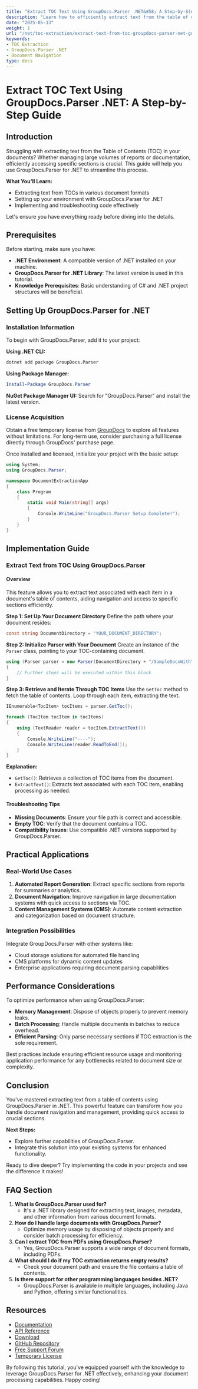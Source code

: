 ```yaml
---
title: "Extract TOC Text Using GroupDocs.Parser .NET&#58; A Step-by-Step Guide"
description: "Learn how to efficiently extract text from the table of contents in documents using GroupDocs.Parser for .NET. This guide covers setup, implementation, and optimization tips."
date: "2025-05-13"
weight: 1
url: "/net/toc-extraction/extract-text-from-toc-groupdocs-parser-net-guide/"
keywords:
- TOC Extraction
- GroupDocs.Parser .NET
- Document Navigation
type: docs
---
```

# Extract TOC Text Using GroupDocs.Parser .NET: A Step-by-Step Guide

## Introduction
Struggling with extracting text from the Table of Contents (TOC) in your documents? Whether managing large volumes of reports or documentation, efficiently accessing specific sections is crucial. This guide will help you use GroupDocs.Parser for .NET to streamline this process.

**What You'll Learn:**
- Extracting text from TOCs in various document formats
- Setting up your environment with GroupDocs.Parser for .NET
- Implementing and troubleshooting code effectively

Let's ensure you have everything ready before diving into the details.

## Prerequisites
Before starting, make sure you have:
- **.NET Environment**: A compatible version of .NET installed on your machine.
- **GroupDocs.Parser for .NET Library**: The latest version is used in this tutorial.
- **Knowledge Prerequisites**: Basic understanding of C# and .NET project structures will be beneficial.

## Setting Up GroupDocs.Parser for .NET

### Installation Information
To begin with GroupDocs.Parser, add it to your project:

**Using .NET CLI:**
```bash
dotnet add package GroupDocs.Parser
```

**Using Package Manager:**
```powershell
Install-Package GroupDocs.Parser
```

**NuGet Package Manager UI:**
Search for "GroupDocs.Parser" and install the latest version.

### License Acquisition
Obtain a free temporary license from [GroupDocs](https://purchase.groupdocs.com/temporary-license/) to explore all features without limitations. For long-term use, consider purchasing a full license directly through GroupDocs' purchase page.

Once installed and licensed, initialize your project with the basic setup:
```csharp
using System;
using GroupDocs.Parser;

namespace DocumentExtractionApp
{
    class Program
    {
        static void Main(string[] args)
        {
            Console.WriteLine("GroupDocs.Parser Setup Complete!");
        }
    }
}
```

## Implementation Guide
### Extract Text from TOC Using GroupDocs.Parser
#### Overview
This feature allows you to extract text associated with each item in a document's table of contents, aiding navigation and access to specific sections efficiently.

**Step 1: Set Up Your Document Directory**
Define the path where your document resides:
```csharp
const string DocumentDirectory = "YOUR_DOCUMENT_DIRECTORY";
```

**Step 2: Initialize Parser with Your Document**
Create an instance of the `Parser` class, pointing to your TOC-containing document.
```csharp
using (Parser parser = new Parser(DocumentDirectory + "/SampleDocxWithToc.docx"))
{
    // Further steps will be executed within this block
}
```

**Step 3: Retrieve and Iterate Through TOC Items**
Use the `GetToc` method to fetch the table of contents. Loop through each item, extracting the text.
```csharp
IEnumerable<TocItem> tocItems = parser.GetToc();

foreach (TocItem tocItem in tocItems)
{
    using (TextReader reader = tocItem.ExtractText())
    {
        Console.WriteLine("----");
        Console.WriteLine(reader.ReadToEnd());
    }
}
```

**Explanation:**
- `GetToc()`: Retrieves a collection of TOC items from the document.
- `ExtractText()`: Extracts text associated with each TOC item, enabling processing as needed.

#### Troubleshooting Tips
- **Missing Documents**: Ensure your file path is correct and accessible.
- **Empty TOC**: Verify that the document contains a TOC.
- **Compatibility Issues**: Use compatible .NET versions supported by GroupDocs.Parser.

## Practical Applications
### Real-World Use Cases
1. **Automated Report Generation**: Extract specific sections from reports for summaries or analytics.
2. **Document Navigation**: Improve navigation in large documentation systems with quick access to sections via TOC.
3. **Content Management Systems (CMS)**: Automate content extraction and categorization based on document structure.

### Integration Possibilities
Integrate GroupDocs.Parser with other systems like:
- Cloud storage solutions for automated file handling
- CMS platforms for dynamic content updates
- Enterprise applications requiring document parsing capabilities

## Performance Considerations
To optimize performance when using GroupDocs.Parser:
- **Memory Management**: Dispose of objects properly to prevent memory leaks.
- **Batch Processing**: Handle multiple documents in batches to reduce overhead.
- **Efficient Parsing**: Only parse necessary sections if TOC extraction is the sole requirement.

Best practices include ensuring efficient resource usage and monitoring application performance for any bottlenecks related to document size or complexity.

## Conclusion
You've mastered extracting text from a table of contents using GroupDocs.Parser in .NET. This powerful feature can transform how you handle document navigation and management, providing quick access to crucial sections.

**Next Steps:**
- Explore further capabilities of GroupDocs.Parser.
- Integrate this solution into your existing systems for enhanced functionality.

Ready to dive deeper? Try implementing the code in your projects and see the difference it makes!

## FAQ Section
1. **What is GroupDocs.Parser used for?**
   - It's a .NET library designed for extracting text, images, metadata, and other information from various document formats.
2. **How do I handle large documents with GroupDocs.Parser?**
   - Optimize memory usage by disposing of objects properly and consider batch processing for efficiency.
3. **Can I extract TOC from PDFs using GroupDocs.Parser?**
   - Yes, GroupDocs.Parser supports a wide range of document formats, including PDFs.
4. **What should I do if my TOC extraction returns empty results?**
   - Check your document path and ensure the file contains a table of contents.
5. **Is there support for other programming languages besides .NET?**
   - GroupDocs.Parser is available in multiple languages, including Java and Python, offering similar functionalities.

## Resources
- [Documentation](https://docs.groupdocs.com/parser/net/)
- [API Reference](https://reference.groupdocs.com/parser/net)
- [Download](https://releases.groupdocs.com/parser/net/)
- [GitHub Repository](https://github.com/groupdocs-parser/GroupDocs.Parser-for-.NET)
- [Free Support Forum](https://forum.groupdocs.com/c/parser/10)
- [Temporary License](https://purchase.groupdocs.com/temporary-license/) 

By following this tutorial, you've equipped yourself with the knowledge to leverage GroupDocs.Parser for .NET effectively, enhancing your document processing capabilities. Happy coding!

